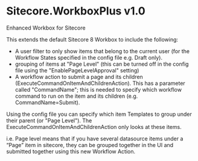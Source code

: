 # Sitecore.WorkboxPlus v1.0
Enhanced Workbox for Sitecore

This extends the default Sitecore 8 Workbox to include the following:

- A user filter to only show items that belong to the current user (for the Workflow States specified in the config file e.g. Draft only).
- grouping of items at "Page Level" (this can be turned off in the config file using the "EnablePageLevelApproval" setting)
- A workflow action to submit a page and its children (ExecuteCommandOnItemAndChildrenAction). 
This has a parameter called "CommandName"; this is needed to specify which workflow command to run on the item and its children (e.g. CommandName=Submit).


Using the config file you can specify which item Templates to group under their parent (or "Page Level"). The ExecuteCommandOnItemAndChildrenAction only looks at these items.

i.e. Page level means that if you have several datasource items under a “Page” item in sitecore, they can be grouped together in the UI and submitted together using this new Workflow Action.